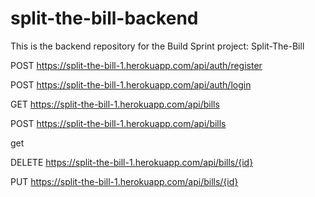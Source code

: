 # split-the-bill-backend
This is the backend repository for the Build Sprint project: Split-The-Bill

POST
https://split-the-bill-1.herokuapp.com/api/auth/register

POST
https://split-the-bill-1.herokuapp.com/api/auth/login




GET
https://split-the-bill-1.herokuapp.com/api/bills



POST
https://split-the-bill-1.herokuapp.com/api/bills

get



DELETE
https://split-the-bill-1.herokuapp.com/api/bills/{id}

PUT
https://split-the-bill-1.herokuapp.com/api/bills/{id}